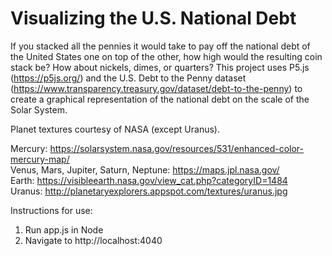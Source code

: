 # Visualizing the U.S. National Debt  

If you stacked all the pennies it would take to pay off the national debt of the United States one on top of the other, how high would the resulting coin stack be? How about nickels, dimes, or quarters? This project uses P5.js (https://p5js.org/) and the U.S. Debt to the Penny dataset (https://www.transparency.treasury.gov/dataset/debt-to-the-penny) to create a graphical representation of the national debt on the scale of the Solar System.

Planet textures courtesy of NASA (except Uranus).

Mercury: https://solarsystem.nasa.gov/resources/531/enhanced-color-mercury-map/  
Venus, Mars, Jupiter, Saturn, Neptune: https://maps.jpl.nasa.gov/  
Earth: https://visibleearth.nasa.gov/view_cat.php?categoryID=1484  
Uranus: http://planetaryexplorers.appspot.com/textures/uranus.jpg


Instructions for use:  
1. Run app.js in Node  
2. Navigate to http://localhost:4040

